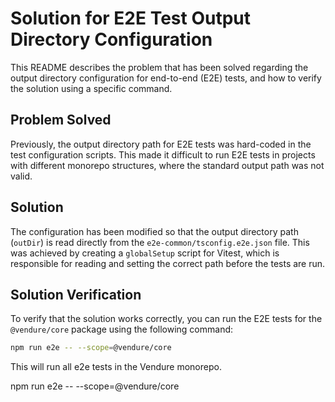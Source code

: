 # Solution for E2E Test Output Directory Configuration

This README describes the problem that has been solved regarding the output directory configuration for end-to-end (E2E) tests, and how to verify the solution using a specific command.

## Problem Solved

Previously, the output directory path for E2E tests was hard-coded in the test configuration scripts. This made it difficult to run E2E tests in projects with different monorepo structures, where the standard output path was not valid.

## Solution

The configuration has been modified so that the output directory path (`outDir`) is read directly from the `e2e-common/tsconfig.e2e.json` file. This was achieved by creating a `globalSetup` script for Vitest, which is responsible for reading and setting the correct path before the tests are run.

## Solution Verification

To verify that the solution works correctly, you can run the E2E tests for the `@vendure/core` package using the following command:

```bash
npm run e2e -- --scope=@vendure/core
```

This will run all e2e tests in the Vendure monorepo.

npm run e2e -- --scope=@vendure/core

```

```
